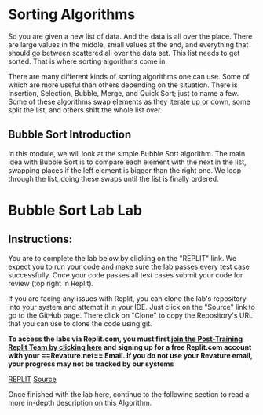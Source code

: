 # Sorting Algorithms
So you are given a new list of data. And the data is all over the place. There are large values in the middle, small values at the end, and everything that should go between scattered all over the data set. This list needs to get sorted. That is where sorting algorithms come in. 

There are many different kinds of sorting algorithms one can use. Some of which are more useful than others depending on the situation. There is Insertion, Selection, Bubble, Merge, and Quick Sort; just to name a few. Some of these algorithms swap elements as they iterate up or down, some split the list, and others shift the whole list over. 

## Bubble Sort Introduction
In this module, we will look at the simple Bubble Sort algorithm.
The main idea with Bubble Sort is to compare each element with the next in the list, swapping places if the left element is bigger than the right one. We loop through the list, doing these swaps until the list is finally ordered.

# Bubble Sort Lab Lab
## Instructions:
You are to complete the lab below by clicking on the "REPLIT" link. We expect you to run your code and make sure the lab passes every test case successfully. Once your code passes all test cases submit your code for review (top right in Replit).

If you are facing any issues with Replit, you can clone the lab's repository into your system and attempt it in your IDE. Just click on the "Source" link to go to the GitHub page. There click on "Clone" to copy the Repository's URL that you can use to clone the code using git.

**To access the labs via Replit.com, you must first [join the Post-Training Replit Team by clicking here](https://replit.com/teams/join/ovnxpukpgnmqolcfnlrlxvygvzunwhgo-staging-foundations-h2-22) and signing up for a free Replit.com account with your ==Revature.net== Email. If you do not use your Revature email, your progress may not be tracked by our systems**

[REPLIT](replit.com/team/staging-foundations-h2-22/bubble-sort-lab)
[Source](https://github.com/revature-curriculum/linked-list-deletion-lab)

Once finished with the lab here, continue to the following section to read a more in-depth description on this Algorithm.